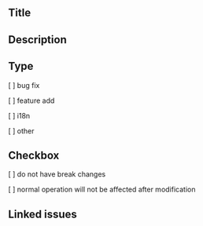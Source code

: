 ## Title

## Description

## Type
[ ] bug fix 

[ ] feature add 

[ ] i18n 

[ ] other 

## Checkbox
[ ] do not have break changes 

[ ] normal operation will not be affected after modification 

## Linked issues
<!-- if want to fix it, try fixes: #13>
